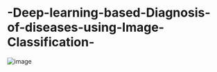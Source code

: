 # -Deep-learning-based-Diagnosis-of-diseases-using-Image-Classification-

![image](https://user-images.githubusercontent.com/47001753/124437990-1e30ae00-dd24-11eb-903e-78899cc5de0d.png)
